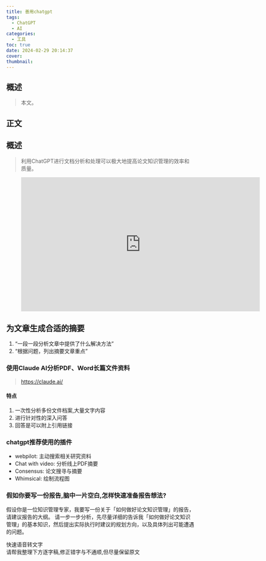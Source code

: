 ```yaml
---
title: 善用chatgpt
tags:
  - ChatGPT
  - AI
categories:
  - 工具
toc: true
date: 2024-02-29 20:14:37
cover:
thumbnail:
---
```


## 概述

> 本文。

<!--more-->

## 正文


## 概述

> 利用ChatGPT进行文档分析和处理可以极大地提高论文知识管理的效率和质量。  

<!--more-->

<figure width="1097"  height="617" class="image is-16by9">
  <iframe class="has-ratio" width="640" height="360" src="https://www.youtube.com/embed/iBWJ5rJ_a6I" frameborder="0" allowfullscreen></iframe>
</figure>  

## 为文章生成合适的摘要   
1. “一段一段分析文章中提供了什么解决方法”
2. “根据问题，列出摘要文章重点”

### 使用Claude AI分析PDF、Word长篇文件资料  
>https://claude.ai/
#### 特点  
1. 一次性分析多份文件档案,大量文字内容  
2. 进行针对性的深入问答  
3. 回答是可以附上引用链接  

### chatgpt推荐使用的插件  
- webpilot: 主动搜索相关研究资料
- Chat with video: 分析线上PDF摘要  
- Consensus: 论文搜寻与摘要
- Whimsical: 绘制流程图  

### 假如你要写一份报告,脑中一片空白,怎样快速准备报告想法?

假设你是一位知识管理专家，我要写一份关于「如何做好论文知识管理」的报告，请建议报告的大纲。 请一步一步分析，先尽量详细的告诉我「如何做好论文知识管理」的基本知识，然后提出实际执行时建议的规划方向，以及具体列出可能遭遇的问题。

快速语音转文字  
请帮我整理下方逐字稿,修正错字与不通顺,但尽量保留原文